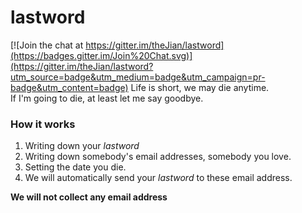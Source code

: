 # lastword

[![Join the chat at https://gitter.im/theJian/lastword](https://badges.gitter.im/Join%20Chat.svg)](https://gitter.im/theJian/lastword?utm_source=badge&utm_medium=badge&utm_campaign=pr-badge&utm_content=badge)
Life is short, we may die anytime.  
If I'm going to die, at least let me say goodbye.  

### How it works

1. Writing down your *lastword*
2. Writing down somebody's email addresses, somebody you love.
3. Setting the date you die.
4. We will automatically send your *lastword* to these email address.  

**We will not collect any email address**
